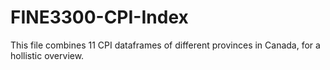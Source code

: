 # FINE3300-CPI-Index
This file combines 11 CPI dataframes of different provinces in Canada, for a hollistic overview.
